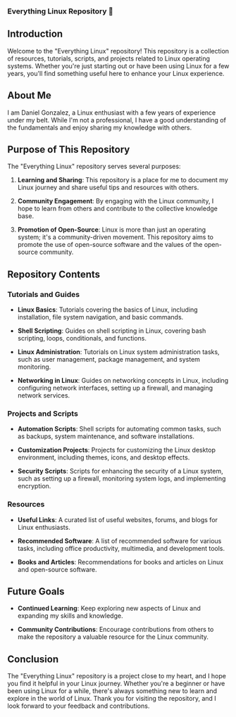 ### Everything Linux Repository 🐧

## Introduction

Welcome to the "Everything Linux" repository! This repository is a collection of resources, tutorials, scripts, and projects related to Linux operating systems. Whether you're just starting out or have been using Linux for a few years, you'll find something useful here to enhance your Linux experience.

## About Me

I am Daniel Gonzalez, a Linux enthusiast with a few years of experience under my belt. While I'm not a professional, I have a good understanding of the fundamentals and enjoy sharing my knowledge with others.

## Purpose of This Repository

The "Everything Linux" repository serves several purposes:

1. **Learning and Sharing**: This repository is a place for me to document my Linux journey and share useful tips and resources with others.

2. **Community Engagement**: By engaging with the Linux community, I hope to learn from others and contribute to the collective knowledge base.

3. **Promotion of Open-Source**: Linux is more than just an operating system; it's a community-driven movement. This repository aims to promote the use of open-source software and the values of the open-source community.

## Repository Contents

### Tutorials and Guides

- **Linux Basics**: Tutorials covering the basics of Linux, including installation, file system navigation, and basic commands.

- **Shell Scripting**: Guides on shell scripting in Linux, covering bash scripting, loops, conditionals, and functions.

- **Linux Administration**: Tutorials on Linux system administration tasks, such as user management, package management, and system monitoring.

- **Networking in Linux**: Guides on networking concepts in Linux, including configuring network interfaces, setting up a firewall, and managing network services.

### Projects and Scripts

- **Automation Scripts**: Shell scripts for automating common tasks, such as backups, system maintenance, and software installations.

- **Customization Projects**: Projects for customizing the Linux desktop environment, including themes, icons, and desktop effects.

- **Security Scripts**: Scripts for enhancing the security of a Linux system, such as setting up a firewall, monitoring system logs, and implementing encryption.

### Resources

- **Useful Links**: A curated list of useful websites, forums, and blogs for Linux enthusiasts.

- **Recommended Software**: A list of recommended software for various tasks, including office productivity, multimedia, and development tools.

- **Books and Articles**: Recommendations for books and articles on Linux and open-source software.

## Future Goals

- **Continued Learning**: Keep exploring new aspects of Linux and expanding my skills and knowledge.

- **Community Contributions**: Encourage contributions from others to make the repository a valuable resource for the Linux community.

## Conclusion

The "Everything Linux" repository is a project close to my heart, and I hope you find it helpful in your Linux journey. Whether you're a beginner or have been using Linux for a while, there's always something new to learn and explore in the world of Linux. Thank you for visiting the repository, and I look forward to your feedback and contributions.